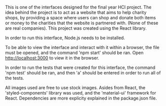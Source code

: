 This is one of the interfaces designed for the final year HCI project. The idea behind the project is to act as a website that aims to help charity shops, by providing a space where users can shop and donate both items or money to the charities that the website is partnered with. (None of these are real companies). This project was created using the React library. 

In order to run this interface, Node.js needs to be installed. 

To be able to view the interface and interact with it within a browser, the file must be opened, and the command 'npm start' should be ran. Open [http://localhost:3000](http://localhost:3000) to view it in the browser.

In order to run the tests that were created for this interface, the command 'npm test' should be ran, and then 'a' should be entered in order to run all of the tests. 

All images used are free to use stock images. 
Asides from React, the 'styled-components' library was used, and the 'material-ui' framework for React. Dependencies are more explicity explained in the package.json file.  

